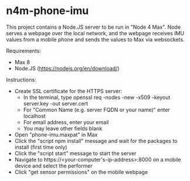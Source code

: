 # n4m-phone-imu
This project contains a Node.JS server to be run in "Node 4 Max". Node serves a webpage over the local network, and the webpage receives IMU values from a mobile phone and sends the values to Max via websockets.

Requirements:
- Max 8
- Node.JS (https://nodejs.org/en/download/)

Instructions:
- Create SSL certificate for the HTTPS server:
	- In the terminal, type openssl req -nodes -new -x509 -keyout server.key -out server.cert
	- For "Common Name (e.g. server FQDN or your name)" enter  localhost
	- For email address, enter your email
	- You may leave other fields blank
- Open "phone-imu.maxpat" in Max
- Click the "script npm install" message and wait for the packages to install (first time only)
- Click the "script start" message to start the server
- Navigate to https://<your-computer's-ip-address>:8000 on a mobile device and select the performer
- Click "get sensor permissions" on the mobile webpage
